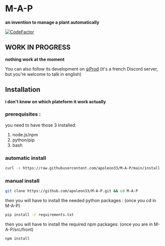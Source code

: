 # M-A-P 
**an invention to manage a plant automatically**

[![CodeFactor](https://www.codefactor.io/repository/github/apoleon33/m-a-p/badge/main)](https://www.codefactor.io/repository/github/apoleon33/m-a-p/overview/main)

## **WORK IN PROGRESS**
**nothing work at the moment**

You can also follow its development on [ψProd](https://discord.gg/hS4VgSTumn) (it's a french Discord server, but you're welcome to talk in english)


## Installation

**i don't know on which plateform it work actually**

### prerequisites :
you need to have those 3 installed:
1. node.js/npm
2. python/pip
3. bash

### automatic install


```sh
curl -s https://raw.githubusercontent.com/apoleon33/M-A-P/main/install.sh | sh
 ```

### manual install

```sh
git clone https://github.com/apoleon33/M-A-P.git && cd M-A-P
 ```

then you will have to install the needed python packages :
(once you cd in M-A-P)
```sh
pip install -r requirements.txt
 ```
 then you will have to install the required npm packages:
 (once you are in M-A-P/src/front)
 ```sh
npm install
 ```